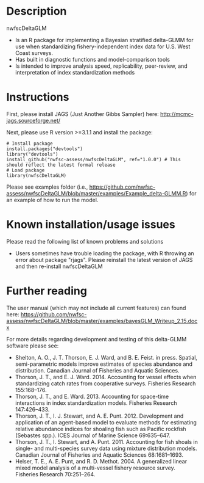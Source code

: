 Description
=============

nwfscDeltaGLM
* Is an R package for implementing a Bayesian stratified delta-GLMM for use when standardizing fishery-independent index data for U.S. West Coast surveys.
* Has built in diagnostic functions and model-comparison tools
* Is intended to improve analysis speed, replicability, peer-review, and interpretation of index standardization methods


Instructions
=============

First, please install JAGS (Just Another Gibbs Sampler) here: http://mcmc-jags.sourceforge.net/

Next, please use R version >=3.1.1 and install the package:

    # Install package
    install.packages("devtools")
    library("devtools")
    install_github("nwfsc-assess/nwfscDeltaGLM", ref="1.0.0") # This should reflect the latest formal release
    # Load package
    library(nwfscDeltaGLM) 

Please see examples folder (i.e., https://github.com/nwfsc-assess/nwfscDeltaGLM/blob/master/examples/Example_delta-GLMM.R) for an example of how to run the model.

Known installation/usage issues
=============
Please read the following list of known problems and solutions
* Users sometimes have trouble loading the package, with R throwing an error about package "rjags".  Please reinstall the latest version of JAGS and then re-install nwfscDeltaGLM

Further reading
=============
The user manual (which may not include all current features) can found here:
https://github.com/nwfsc-assess/nwfscDeltaGLM/blob/master/examples/bayesGLM_Writeup_2.15.docx

For more details regarding development and testing of this delta-GLMM software please see:
* Shelton, A. O., J. T. Thorson, E. J. Ward, and B. E. Feist. in press. Spatial, semi-parametric models improve estimates of species abundance and distribution. Canadian Journal of Fisheries and Aquatic Sciences.
* Thorson, J. T., and E. J. Ward. 2014. Accounting for vessel effects when standardizing catch rates from cooperative surveys. Fisheries Research 155:168–176.
* Thorson, J. T., and E. Ward. 2013. Accounting for space-time interactions in index standardization models. Fisheries Research 147:426–433.
* Thorson, J. T., I. J. Stewart, and A. E. Punt. 2012. Development and application of an agent-based model to evaluate methods for estimating relative abundance indices for shoaling fish such as Pacific rockfish (Sebastes spp.). ICES Journal of Marine Science 69:635–647.
* Thorson, J. T., I. Stewart, and A. Punt. 2011. Accounting for fish shoals in single- and multi-species survey data using mixture distribution models. Canadian Journal of Fisheries and Aquatic Sciences 68:1681–1693.
* Helser, T. E., A. E. Punt, and R. D. Methot. 2004. A generalized linear mixed model analysis of a multi-vessel fishery resource survey. Fisheries Research 70:251–264.


